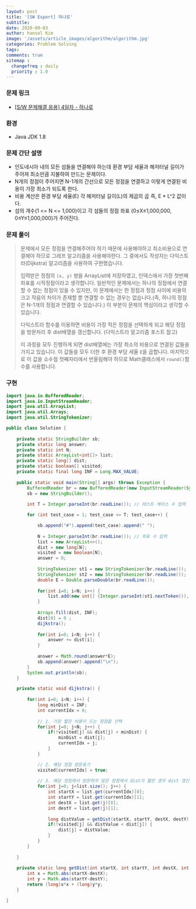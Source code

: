 ```yaml
---
layout: post
title: '[SW Expert] 하나로'
subtitle: 
date: 2020-09-03
author: hansol Kim
image: '/assets/article_images/algorithm/algorithm.jpg'
categories: Problem Solving
tags: 
comments: true
sitemap :
  changefreq : daily
  priority : 1.0
---
```


### 문제 링크
* [[S/W 문제해결 응용] 4일차 - 하나로](https://swexpertacademy.com/main/code/problem/problemDetail.do?contestProbId=AV15StKqAQkCFAYD)


### 환경
* Java JDK 1.8


### 문제 간단 설명
* 인도네시아 내의 모든 섬들을 연결해야 하는데 환경 부담 세율과 해저터널 길이가 주어져 최소만큼 지불하여 만드는 문제이다.
* N개의 정점이 주어지면 N-1개의 간선으로 모든 정점을 연결하고 이렇게 연결된 비용이 가장 최소가 되도록 한다.
* 비용 계산은 환경 부담 세율(E) 각 해저터널 길이(L)의 제곱의 곱 즉, E * L^2 값이다.
* 섬의 개수(1 <= N <= 1,000)이고 각 섬들의 정점 좌표 (0≤X≤1,000,000, 0≤Y≤1,000,000)가 주어진다.


### 문제 풀이
> 문제에서 모든 정점을 연결해주어야 하기 때문에 사용해야하고 최소비용으로 연결해야 하므로 그래프 알고리즘을 사용해야한다.
> 그 중에서도 작성자는 다익스트라(Dijkstra) 알고리즘을 사용하여 구현했습니다.
>
> 입력받은 정점의 <code>(x, y)</code> 쌍을 ArrayList에 저장하였고, 인덱스에서 가장 첫번째 좌표를 시작정점이라고 생각합니다.
> 일반적인 문제에서는 하나의 정점에서 연결할 수 없는 정점이 있을 수 있지만, 이 문제에서는 한 정점과 정점 사이에
> 비용의 크고 작음의 차이가 존재할 뿐 연결할 수 없는 경우는 없습니다.(즉, 하나의 정점은 N-1개의 정점과 연결할 수 있습니다.)
> 이 부분이 문제의 핵심이라고 생각할 수 있습니다.
>
> 다익스트라 함수를 이용하면 비용이 가장 적은 정점을 선택하게 되고 해당 정점을 방문처리 후 dist배열을 갱신합니다.
> (다익스트라 알고리즘 포스트 참고)
>
> 이 과정을 모두 진행하게 되면 dist배열에는 가장 최소의 비용으로 연결된 값들을 가지고 있습니다.
> 이 값들을 모두 더한 후 환경 부담 세율 <code>E</code>을 곱합니다.
> 마지막으로 이 값을 소수점 첫째자리에서 반올림해야 하므로 Math클래스에서 <code>round()</code>함수를 사용합니다.


### 구현
~~~java
import java.io.BufferedReader;
import java.io.InputStreamReader;
import java.util.ArrayList;
import java.util.Arrays;
import java.util.StringTokenizer;

public class Solution {
	
	private static StringBuilder sb;
	private static long answer;
	private static int N;
	private static ArrayList<int[]> list;
	private static long[] dist;
	private static boolean[] visited;
	private static final long INF = Long.MAX_VALUE;
	
	public static void main(String[] args) throws Exception {
		BufferedReader br = new BufferedReader(new InputStreamReader(System.in));
		sb = new StringBuilder();
		
		int T = Integer.parseInt(br.readLine()); // 테스트 케이스 수 입력

		for (int test_case = 1; test_case <= T; test_case++) {

			sb.append("#").append(test_case).append(" ");
			
			N = Integer.parseInt(br.readLine()); // 좌표 수 입력
			list = new ArrayList<>();
			dist = new long[N];
			visited = new boolean[N];
			answer = 0;
			
			StringTokenizer st1 = new StringTokenizer(br.readLine());
			StringTokenizer st2 = new StringTokenizer(br.readLine());
			double E = Double.parseDouble(br.readLine());
			
			for(int i=0; i<N; i++) {
				list.add(new int[] {Integer.parseInt(st1.nextToken()), Integer.parseInt(st2.nextToken())});
			}
			
			Arrays.fill(dist, INF);
			dist[0] = 0 ;
			dijkstra();
			
			for(int i=0; i<N; i++) {
				answer += dist[i];
			}
			
			answer = Math.round(answer*E);
			sb.append(answer).append("\n");
		}
		System.out.println(sb);
	}

	private static void dijkstra() {
		
		for(int i=0; i<N; i++) {
			long minDist = INF; 
			int currentIdx = 0;
			
			// 1. 가장 짧은 비용이 드는 정점을 선택			
			for(int j=0; j<N; j++) {
				if(!visited[j] && dist[j] < minDist) {
					minDist = dist[j];
					currentIdx = j;
				}
			}

			// 2. 해당 정점 방문표기
			visited[currentIdx] = true;
			
			// 3. 해당 정점에서 방문하지 않은 정점에서 dist가 짧은 경우 dist 갱신
			for(int j=0; j<list.size(); j++) {
				int startX = list.get(currentIdx)[0];
				int startY = list.get(currentIdx)[1];
				int destX = list.get(j)[0];
				int destY = list.get(j)[1];
				
				long distValue = getDist(startX, startY, destX, destY);
				if(!visited[j] && distValue < dist[j]) {
					dist[j] = distValue;
				}
			}
		}
		
	}
	
	private static long getDist(int startX, int startY, int destX, int destY) {
		int x = Math.abs(startX-destX);
		int y = Math.abs(startY-destY);
		return (long)x*x + (long)y*y;
	}

}
~~~